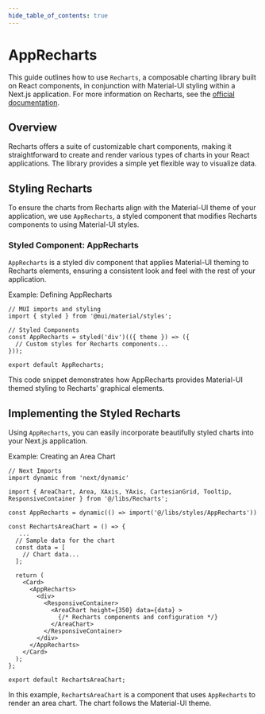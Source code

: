 ```yaml
---
hide_table_of_contents: true
---
```


# AppRecharts

This guide outlines how to use `Recharts`, a composable charting library built on React components, in conjunction with Material-UI styling within a Next.js application. For more information on Recharts, see the [official documentation](https://recharts.org/en-US/).

## Overview

Recharts offers a suite of customizable chart components, making it straightforward to create and render various types of charts in your React applications. The library provides a simple yet flexible way to visualize data.

## Styling Recharts

To ensure the charts from Recharts align with the Material-UI theme of your application, we use `AppRecharts`, a styled component that modifies Recharts components to using Material-UI styles.

### Styled Component: AppRecharts

`AppRecharts` is a styled div component that applies Material-UI theming to Recharts elements, ensuring a consistent look and feel with the rest of your application.

Example: Defining AppRecharts

```tsx
// MUI imports and styling
import { styled } from '@mui/material/styles';

// Styled Components
const AppRecharts = styled('div')(({ theme }) => ({
  // Custom styles for Recharts components...
}));

export default AppRecharts;
```

This code snippet demonstrates how AppRecharts provides Material-UI themed styling to Recharts' graphical elements.

## Implementing the Styled Recharts

Using `AppRecharts`, you can easily incorporate beautifully styled charts into your Next.js application.

Example: Creating an Area Chart

```tsx
// Next Imports
import dynamic from 'next/dynamic'

import { AreaChart, Area, XAxis, YAxis, CartesianGrid, Tooltip, ResponsiveContainer } from '@/libs/Recharts';

const AppRecharts = dynamic(() => import('@/libs/styles/AppRecharts'))

const RechartsAreaChart = () => {
   ...
  // Sample data for the chart
  const data = [
    // Chart data...
  ];

  return (
    <Card>
      <AppRecharts>
        <div>
          <ResponsiveContainer>
            <AreaChart height={350} data={data} >
              {/* Recharts components and configuration */}
            </AreaChart>
          </ResponsiveContainer>
        </div>
      </AppRecharts>
    </Card>
  );
};

export default RechartsAreaChart;
```

In this example, `RechartsAreaChart` is a component that uses `AppRecharts` to render an area chart. The chart follows the Material-UI theme.

